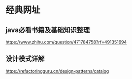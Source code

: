 # 经典网址 #
## java必看书籍及基础知识整理 ##
https://www.zhihu.com/question/471784758?rf=491351694

## 设计模式详解 ##
https://refactoringguru.cn/design-patterns/catalog
